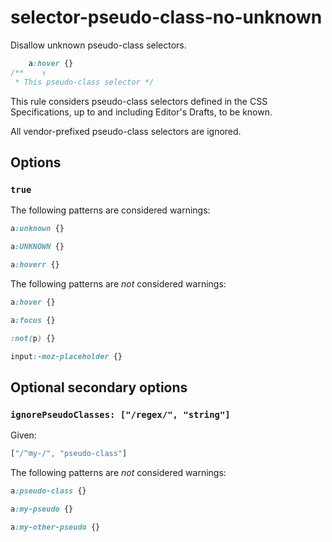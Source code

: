 # selector-pseudo-class-no-unknown

Disallow unknown pseudo-class selectors.

```css
    a:hover {}
/**    ↑
 * This pseudo-class selector */
```

This rule considers pseudo-class selectors defined in the CSS Specifications, up to and including Editor's Drafts, to be known.

All vendor-prefixed pseudo-class selectors are ignored.

## Options

### `true`

The following patterns are considered warnings:

```css
a:unknown {}
```

```css
a:UNKNOWN {}
```

```css
a:hoverr {}
```

The following patterns are *not* considered warnings:

```css
a:hover {}
```

```css
a:focus {}
```

```css
:not(p) {}
```

```css
input:-moz-placeholder {}
```

## Optional secondary options

### `ignorePseudoClasses: ["/regex/", "string"]`

Given:

```js
["/^my-/", "pseudo-class"]
```

The following patterns are *not* considered warnings:

```css
a:pseudo-class {}
```

```css
a:my-pseudo {}
```

```css
a:my-other-pseudo {}
```
